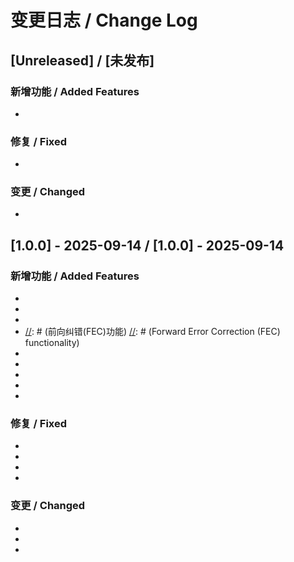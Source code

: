 # 变更日志 / Change Log

[//]: # (本文档记录了VANTUN项目的所有重要变更。)
[//]: # (This document records all significant changes to the VANTUN project.)

## [Unreleased] / [未发布]

### 新增功能 / Added Features
- [//]: # (在此添加新功能)
  [//]: # (Add new features here)

### 修复 / Fixed
- [//]: # (在此添加修复的问题)
  [//]: # (Add fixed issues here)

### 变更 / Changed
- [//]: # (在此添加变更的内容)
  [//]: # (Add changed content here)

## [1.0.0] - 2025-09-14 / [1.0.0] - 2025-09-14

### 新增功能 / Added Features
- [//]: # (基于QUIC的高性能隧道协议实现)
  [//]: # (High-performance tunnel protocol implementation based on QUIC)
- [//]: # (安全握手与会话协商)
  [//]: # (Secure handshake and session negotiation)
- [//]: # (多类型逻辑流支持：交互、批量、遥测)
  [//]: # (Multiple logical stream types: interactive, bulk, telemetry)
- [//]: # (前向纠错(FEC)功能)
  [//]: # (Forward Error Correction (FEC) functionality)
- [//]: # (多路径支持)
  [//]: # (Multipath support)
- [//]: # (混合拥塞控制)
  [//]: # (Hybrid congestion control)
- [//]: # (可插拔混淆模块)
  [//]: # (Pluggable obfuscation module)
- [//]: # (遥测数据收集系统)
  [//]: # (Telemetry data collection system)
- [//]: # (命令行客户端/服务端程序)
  [//]: # (Command-line client/server programs)

### 修复 / Fixed
- [//]: # (修复main.go中的重复代码和逻辑错误)
  [//]: # (Fixed duplicate code and logic errors in main.go)
- [//]: # (完善多路径控制器实现)
  [//]: # (Improved multipath controller implementation)
- [//]: # (实现真正的遥测数据收集)
  [//]: # (Implemented real telemetry data collection)
- [//]: # (完善令牌桶控制器与遥测系统的集成)
  [//]: # (Improved token bucket controller integration with telemetry system)

### 变更 / Changed
- [//]: # (重构项目结构以提高模块化)
  [//]: # (Refactored project structure to improve modularity)
- [//]: # (增强了测试覆盖范围)
  [//]: # (Enhanced test coverage)
- [//]: # (改进了错误处理和资源管理)
  [//]: # (Improved error handling and resource management)

[//]: # (项目初始版本)
[//]: # (Initial project version)